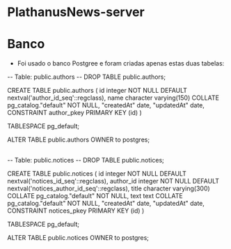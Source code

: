 # PlathanusNews-server


# Banco

- Foi usado o banco Postgree e foram criadas apenas estas duas tabelas:


-- Table: public.authors
-- DROP TABLE public.authors;

CREATE TABLE public.authors
(
    id integer NOT NULL DEFAULT nextval('author_id_seq'::regclass),
    name character varying(150) COLLATE pg_catalog."default" NOT NULL,
    "createdAt" date,
    "updatedAt" date,
    CONSTRAINT author_pkey PRIMARY KEY (id)
)

TABLESPACE pg_default;

ALTER TABLE public.authors
    OWNER to postgres;
    
##    
 
-- Table: public.notices
-- DROP TABLE public.notices;

CREATE TABLE public.notices
(
    id integer NOT NULL DEFAULT nextval('notices_id_seq'::regclass),
    author_id integer NOT NULL DEFAULT nextval('notices_author_id_seq'::regclass),
    title character varying(300) COLLATE pg_catalog."default" NOT NULL,
    text text COLLATE pg_catalog."default" NOT NULL,
    "createdAt" date,
    "updatedAt" date,
    CONSTRAINT notices_pkey PRIMARY KEY (id)
)

TABLESPACE pg_default;

ALTER TABLE public.notices
    OWNER to postgres;
